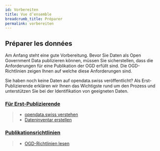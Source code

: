 ```yaml
---
id: Vorbereiten
title: Vue d’ensemble
breadcrumb_title: Préparer
permalink: vorbereiten
---
```


## Préparer les données

Am Anfang steht eine gute Vorbereitung. Bevor Sie Daten als Open
Government Data publizieren können, müssen Sie sicherstellen,
dass die Anforderungen für eine Publikation der OGD erfüllt sind.
Die OGD-Richtlinien zeigen Ihnen auf welche diese Anforderungen sind.

Sie haben noch keine Daten auf opendata.swiss veröffentlicht?
Als Erst-Publizierende erklären wir Ihnen das Wichtigste
rund um den Prozess und unterstützen Sie bei der Identifikation
von geeigneten Daten.

### [Für Erst-Publizierende](erstpublizierende.md)

> - [opendata.swiss verstehen](erstpublizierende/opendata-swiss-verstehen.md)
> - [Dateninventar erstellen](erstpublizierende/dateninventar-erstellen.md)

### [Publikationsrichtlinien](publikationsrichtlinien.md)

> - [OGD-Richtlinien lesen](publikationsrichtlinien.md)
